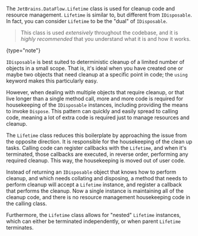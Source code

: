 [//]: # (title: Lifetime)

The `JetBrains.DataFlow.Lifetime` class is used for cleanup code and resource management. `Lifetime` is similar to, but different from `IDisposable`. In fact, you can consider `Lifetime` to be the "dual" of `IDisposable`.

 >  This class is used *extensively* throughout the codebase, and it is *highly recommended* that you understand what it is and how it works.
 >
 {type="note"}

`IDisposable` is best suited to deterministic cleanup of a limited number of objects in a small scope. That is, it's ideal when you have created one or maybe two objects that need cleanup at a specific point in code; the `using` keyword makes this particularly easy.

However, when dealing with multiple objects that require cleanup, or that live longer than a single method call, more and more code is required for housekeeping of the `IDisposable` instances, including providing the means to invoke `Dispose`. This pattern can quickly and easily spread to calling code, meaning a lot of extra code is required just to manage resources and cleanup.

The `Lifetime` class reduces this boilerplate by approaching the issue from the opposite direction. It is responsible for the housekeeping of the clean up tasks. Calling code can register callbacks with the `Lifetime`, and when it's terminated, those callbacks are executed, in reverse order, performing any required cleanup. This way, the housekeeping is moved out of user code.

Instead of returning an `IDisposable` object that knows how to perform cleanup, and which needs collating and disposing, a method that needs to perform cleanup will accept a `Lifetime` instance, and register a callback that performs the cleanup. Now a single instance is maintaining all of the cleanup code, and there is no resource management housekeeping code in the calling class.

Furthermore, the `Lifetime` class allows for "nested" `Lifetime` instances, which can either be terminated independently, or when parent `Lifetime` terminates.